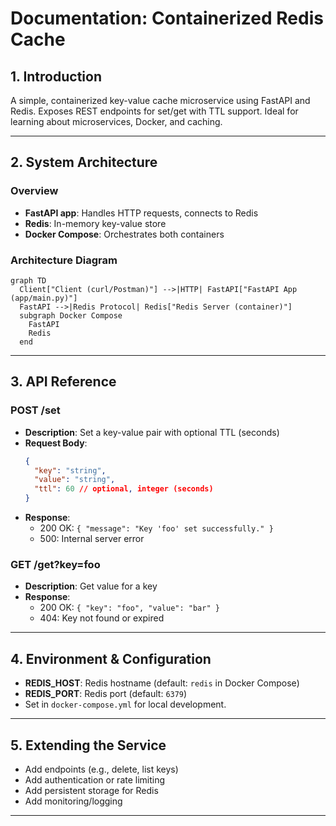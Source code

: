 # Documentation: Containerized Redis Cache

## 1. Introduction
A simple, containerized key-value cache microservice using FastAPI and Redis. Exposes REST endpoints for set/get with TTL support. Ideal for learning about microservices, Docker, and caching.

---

## 2. System Architecture

### Overview
- **FastAPI app**: Handles HTTP requests, connects to Redis
- **Redis**: In-memory key-value store
- **Docker Compose**: Orchestrates both containers

### Architecture Diagram

```mermaid
graph TD
  Client["Client (curl/Postman)"] -->|HTTP| FastAPI["FastAPI App (app/main.py)"]
  FastAPI -->|Redis Protocol| Redis["Redis Server (container)"]
  subgraph Docker Compose
    FastAPI
    Redis
  end
```

---

## 3. API Reference

### POST /set
- **Description**: Set a key-value pair with optional TTL (seconds)
- **Request Body**:
  ```json
  {
    "key": "string",
    "value": "string",
    "ttl": 60 // optional, integer (seconds)
  }
  ```
- **Response**:
  - 200 OK: `{ "message": "Key 'foo' set successfully." }`
  - 500: Internal server error

### GET /get?key=foo
- **Description**: Get value for a key
- **Response**:
  - 200 OK: `{ "key": "foo", "value": "bar" }`
  - 404: Key not found or expired

---

## 4. Environment & Configuration
- **REDIS_HOST**: Redis hostname (default: `redis` in Docker Compose)
- **REDIS_PORT**: Redis port (default: `6379`)
- Set in `docker-compose.yml` for local development.

---

## 5. Extending the Service
- Add endpoints (e.g., delete, list keys)
- Add authentication or rate limiting
- Add persistent storage for Redis
- Add monitoring/logging

---
